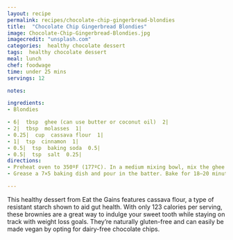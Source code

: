 ```yaml
---
layout: recipe
permalink: recipes/chocolate-chip-gingerbread-blondies
title:  "Chocolate Chip Gingerbread Blondies"
image: Chocolate-Chip-Gingerbread-Blondies.jpg
imagecredit: "unsplash.com"
categories:  healthy chocolate dessert
tags:  healthy chocolate dessert
meal: lunch
chef: foodwage
time: under 25 mins
servings: 12

notes:

ingredients:
- Blondies

- 6|  tbsp  ghee (can use butter or coconut oil)  2|
- 2|  tbsp  molasses  1|
- 0.25|  cup  cassava flour  1|
- 1|  tsp  cinnamon  1|
- 0.5|  tsp  baking soda  0.5|
- 0.5|  tsp  salt  0.25|
directions:
- Preheat oven to 350ºF (177ºC). In a medium mixing bowl, mix the ghee until softened. Add the eggs, molasses, and vanilla and mix to combine. Add the cassava flour, spices, baking soda, baking powder and salt and mix until well combined. Stir in chocolate chips.
- Grease a 7×5 baking dish and pour in the batter. Bake for 18–20 minutes until a slight crust forms on top and a toothpick comes out clean. Let cool for 10 or 15 minutes, then slice into 12 pieces.

---
```


This healthy dessert from Eat the Gains features cassava flour, a type of resistant starch shown to aid gut health. With only 123 calories per serving, these brownies are a great way to indulge your sweet tooth while staying on track with weight loss goals. They’re naturally gluten-free and can easily be made vegan by opting for dairy-free chocolate chips.